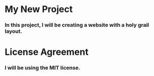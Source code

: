 # My New Project

### In this project, I will be creating a website with a holy grail layout.

# License Agreement

### I will be using the MIT license. 